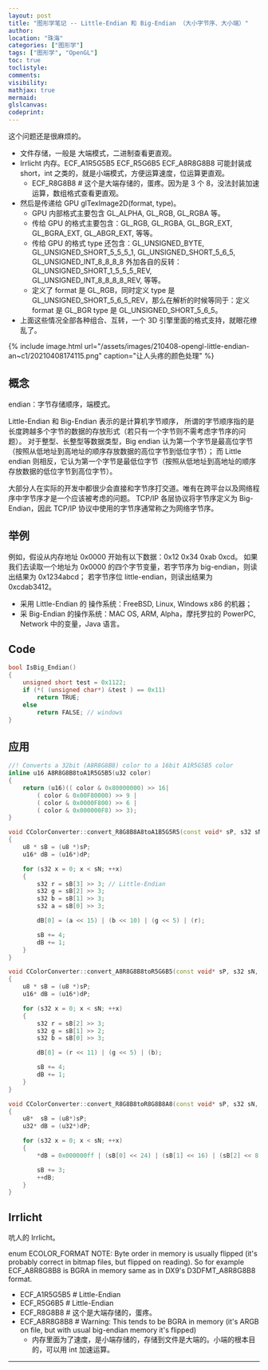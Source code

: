 ```yaml
---
layout: post
title: "图形学笔记 -- Little-Endian 和 Big-Endian （大小字节序、大小端）"
author:
location: "珠海"
categories: ["图形学"]
tags: ["图形学", "OpenGL"]
toc: true
toclistyle:
comments:
visibility:
mathjax: true
mermaid:
glslcanvas:
codeprint:
---
```


这个问题还是很麻烦的。
* 文件存储，一般是 大端模式，二进制查看更直观。
* Irrlicht 内存。ECF_A1R5G5B5 ECF_R5G6B5 ECF_A8R8G8B8 可能封装成 short，int 之类的，就是小端模式，方便运算速度，位运算更直观。
    * ECF_R8G8B8 # 这个是大端存储的，蛋疼。因为是 3 个 8，没法封装加速运算，数组格式查看更直观。
* 然后是传递给 GPU glTexImage2D(format, type)。
    * GPU 内部格式主要包含 GL_ALPHA, GL_RGB, GL_RGBA 等。
    * 传给 GPU 的格式主要包含：GL_RGB, GL_RGBA, GL_BGR_EXT, GL_BGRA_EXT, GL_ABGR_EXT, 等等。
    * 传给 GPU 的格式 type 还包含：GL_UNSIGNED_BYTE, GL_UNSIGNED_SHORT_5_5_5_1, GL_UNSIGNED_SHORT_5_6_5, GL_UNSIGNED_INT_8_8_8_8 外加各自的反转：
        GL_UNSIGNED_SHORT_1_5_5_5_REV, GL_UNSIGNED_INT_8_8_8_8_REV, 等等。
    * 定义了 format 是 GL_RGB，同时定义 type 是 GL_UNSIGNED_SHORT_5_6_5_REV，那么在解析的时候等同于：定义 format 是 GL_BGR type 是 GL_UNSIGNED_SHORT_5_6_5。
* 上面这些情况全部各种组合、互转，一个 3D 引擎里面的格式支持，就眼花缭乱了。

{% include image.html url="/assets/images/210408-opengl-little-endian-an~c1/20210408174115.png" caption="让人头疼的颜色处理" %}


## 概念

endian：字节存储顺序，端模式。

Little-Endian 和 Big-Endian 表示的是计算机字节顺序，
所谓的字节顺序指的是长度跨越多个字节的数据的存放形式（若只有一个字节则不需考虑字节序的问题）。
对于整型、长整型等数据类型，Big endian 认为第一个字节是最高位字节（按照从低地址到高地址的顺序存放数据的高位字节到低位字节）；
而 Little endian 则相反，它认为第一个字节是最低位字节（按照从低地址到高地址的顺序存放数据的低位字节到高位字节）。

大部分人在实际的开发中都很少会直接和字节序打交道。唯有在跨平台以及网络程序中字节序才是一个应该被考虑的问题。
TCP/IP 各层协议将字节序定义为 Big-Endian，因此 TCP/IP 协议中使用的字节序通常称之为网络字节序。


## 举例

例如，假设从内存地址 0x0000 开始有以下数据：0x12 0x34 0xab 0xcd。
如果我们去读取一个地址为 0x0000 的四个字节变量，若字节序为 big-endian，则读出结果为 0x1234abcd；
若字节序位 little-endian，则读出结果为 0xcdab3412。

* 采用 Little-Endian 的 操作系统：FreeBSD, Linux, Windows x86 的机器；
* 采 Big-Endian 的操作系统：MAC OS, ARM, Alpha，摩托罗拉的 PowerPC, Network 中的变量，Java 语言。


## Code

```cpp
bool IsBig_Endian()
{
    unsigned short test = 0x1122;
    if (*( (unsigned char*) &test ) == 0x11)
        return TRUE;
    else
        return FALSE; // windows
}
```


## 应用

```cpp
//! Converts a 32bit (A8R8G8B8) color to a 16bit A1R5G5B5 color
inline u16 A8R8G8B8toA1R5G5B5(u32 color)
{
    return (u16)(( color & 0x80000000) >> 16|
        ( color & 0x00F80000) >> 9 |
        ( color & 0x0000F800) >> 6 |
        ( color & 0x000000F8) >> 3);
}

void CColorConverter::convert_R8G8B8A8toA1B5G5R5(const void* sP, s32 sN, void* dP)
{
    u8 * sB = (u8 *)sP;
    u16* dB = (u16*)dP;

    for (s32 x = 0; x < sN; ++x)
    {
        s32 r = sB[3] >> 3; // Little-Endian
        s32 g = sB[2] >> 3;
        s32 b = sB[1] >> 3;
        s32 a = sB[0] >> 3;

        dB[0] = (a << 15) | (b << 10) | (g << 5) | (r);

        sB += 4;
        dB += 1;
    }
}

void CColorConverter::convert_A8R8G8B8toR5G6B5(const void* sP, s32 sN, void* dP)
{
    u8 * sB = (u8 *)sP;
    u16* dB = (u16*)dP;

    for (s32 x = 0; x < sN; ++x)
    {
        s32 r = sB[2] >> 3;
        s32 g = sB[1] >> 2;
        s32 b = sB[0] >> 3;

        dB[0] = (r << 11) | (g << 5) | (b);

        sB += 4;
        dB += 1;
    }
}

void CColorConverter::convert_R8G8B8toR8G8B8A8(const void* sP, s32 sN, void* dP)
{
    u8*  sB = (u8*)sP;
    u32* dB = (u32*)dP;

    for (s32 x = 0; x < sN; ++x)
    {
        *dB = 0x000000ff | (sB[0] << 24) | (sB[1] << 16) | (sB[2] << 8);

        sB += 3;
        ++dB;
    }
}
```


## Irrlicht

吭人的 Irrlicht。

enum ECOLOR_FORMAT
NOTE: Byte order in memory is usually flipped (it's probably correct in bitmap files, but flipped on reading).
So for example ECF_A8R8G8B8 is BGRA in memory same as in DX9's D3DFMT_A8R8G8B8 format.

* ECF_A1R5G5B5 # Little-Endian
* ECF_R5G6B5 # Little-Endian
* ECF_R8G8B8 # 这个是大端存储的，蛋疼。
* ECF_A8R8G8B8 # Warning: This tends to be BGRA in memory (it's ARGB on file, but with usual big-endian memory it's flipped)
    * 内存里面为了速度，是小端存储的，存储到文件是大端的。小端的根本目的，可以用 int 加速运算。

<hr class='reviewline'/>
<p class='reviewtip'><script type='text/javascript' src='{% include relref.html url="/assets/reviewjs/blogs/2021-04-08-opengl-little-endian-and-big-endian.md.js" %}'></script></p>
